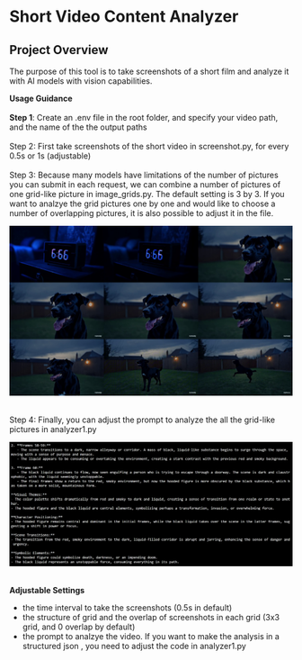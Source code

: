 # Short Video Content Analyzer

## Project Overview
The purpose of this tool is to take screenshots of a short film and analyze it with AI models with vision capabilities.


**Usage Guidance**
<br>
<br>**Step 1**: Create an .env file in the root folder, and specify your video path, and the name of the the output paths
<br>
<br>Step 2: First take screenshots of the short video in screenshot.py, for every 0.5s or 1s (adjustable)
<br>
<br>Step 3: Because many models have limitations of the number of pictures you can submit in each request, we can combine a number of pictures of one grid-like picture in image_grids.py. The default setting is 3 by 3. If you want to analzye the grid pictures one by one and would like to choose a number of overlapping pictures, it is also possible to adjust it in the file.

<div align="center">
<img src="Assets/grid_009_018.png" width="700">
</div>

<br>Step 4: Finally, you can adjust the prompt to analyze the all the grid-like pictures in analyzer1.py

<img src="Assets/analysis_sample.png" width="700">


<br>**Adjustable Settings**
- the time interval to take the screenshots (0.5s in default)
- the structure of grid and the overlap of screenshots in each grid (3x3 grid, and 0 overlap by default)
- the prompt to analzye the video. If you want to make the analysis in a structured json , you need to adjust the code in analyzer1.py